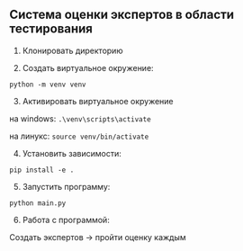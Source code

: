 <h2> Система оценки экспертов в области тестирования </h2>


1) Клонировать директорию

2) Создать виртуальное окружение:
```
python -m venv venv
```


3) Активировать виртуальное окружение

на windows:
```.\venv\scripts\activate``` 

на линукс:
```source venv/bin/activate```


4) Установить зависимости:
```
pip install -e .
```

5) Запустить программу: 
```
python main.py
```

6) Работа с программой: 

Создать экспертов -> пройти оценку каждым
